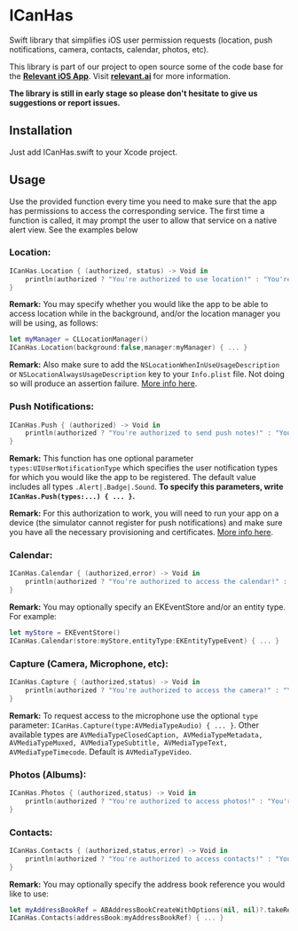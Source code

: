 # ICanHas
Swift library that simplifies iOS user permission requests (location, push notifications, camera, contacts, calendar, photos, etc).

This library is part of our project to open source some of the code base for the **[Relevant iOS App](https://itunes.apple.com/app/relevant-missing-home-screen/id970172407?ls=1&mt=8)**. Visit **[relevant.ai](http://relevant.ai)** for more information.

**The library is still in early stage so please don't hesitate to give us suggestions or report issues.**

## Installation

Just add ICanHas.swift to your Xcode project.

## Usage

Use the provided function every time you need to make sure that the app has permissions to access the corresponding service. The first time a function is called, it may prompt the user to allow that service on a native alert view. See the examples below

### Location:
```swift
ICanHas.Location { (authorized, status) -> Void in
    println(authorized ? "You're authorized to use location!" : "You're not authorized to use location!")
}
```
**Remark:** You may specify whether you would like the app to be able to access location while in the background, and/or the location manager you will be using, as follows:
```swift
let myManager = CLLocationManager()
ICanHas.Location(background:false,manager:myManager) { ... }
```
**Remark:** Also make sure to add the `NSLocationWhenInUseUsageDescription` or `NSLocationAlwaysUsageDescription` key to your `Info.plist` file. Not doing so will produce an assertion failure. [More info here](https://developer.apple.com/library/prerelease/ios/documentation/General/Reference/InfoPlistKeyReference/Articles/CocoaKeys.html#//apple_ref/doc/uid/TP40009251-SW18).

### Push Notifications:
```swift
ICanHas.Push { (authorized) -> Void in
    println(authorized ? "You're authorized to send push notes!" : "You're not authorized to send push notes!")
}
```
**Remark:** This function has one optional parameter `types:UIUserNotificationType` which specifies the user notification types for which you would like the app to be registered. The default value includes all types `.Alert|.Badge|.Sound`. **To specify this parameters, write `ICanHas.Push(types:...) { ... }`.**

**Remark:** For this authorization to work, you will need to run your app on a device (the simulator cannot register for push notifications) and make sure you have all the necessary provisioning and certificates. [More info here](https://developer.apple.com/library/ios/documentation/IDEs/Conceptual/AppDistributionGuide/ConfiguringPushNotifications/ConfiguringPushNotifications.html).


### Calendar:
```swift
ICanHas.Calendar { (authorized,error) -> Void in
    println(authorized ? "You're authorized to access the calendar!" : "You're not authorized to access the calendar!")
}
```
**Remark:** You may optionally specify an EKEventStore and/or an entity type. For example:
```swift
let myStore = EKEventStore()
ICanHas.Calendar(store:myStore,entityType:EKEntityTypeEvent) { ... }
```

### Capture (Camera, Microphone, etc):
```swift
ICanHas.Capture { (authorized,status) -> Void in
    println(authorized ? "You're authorized to access the camera!" : "You're not authorized to access the camera!")
}
```
**Remark:** To request access to the microphone use the optional `type` parameter: `ICanHas.Capture(type:AVMediaTypeAudio) { ... }`. Other available types are `AVMediaTypeClosedCaption, AVMediaTypeMetadata, AVMediaTypeMuxed, AVMediaTypeSubtitle, AVMediaTypeText, AVMediaTypeTimecode`. Default is `AVMediaTypeVideo`.

### Photos (Albums):
```swift
ICanHas.Photos { (authorized,status) -> Void in
    println(authorized ? "You're authorized to access photos!" : "You're not authorized to access photos!")
}
```

### Contacts:
```swift
ICanHas.Contacts { (authorized,status,error) -> Void in
    println(authorized ? "You're authorized to access contacts!" : "You're not authorized to access contacts!")
}
```
**Remark:** You may optionally specify the address book reference you would like to use:
```swift
let myAddressBookRef = ABAddressBookCreateWithOptions(nil, nil)?.takeRetainedValue()
ICanHas.Contacts(addressBook:myAddressBookRef) { ... }
```


